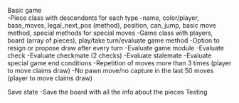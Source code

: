 Basic game  
  -Piece class with descendants for each type
    -name, color/player, base_moves, legal_next_pos (method), position, can_jump, basic move method, special methods for special moves
  -Game class with players, board (array of pieces), play/take turn/evaluate game method
    -Option to resign or propose draw after every turn
  -Evaluate game module
    -Evaluate check
    -Evaluate checkmate (2 checks)
    -Evaluate stalemate
    -Evaluate special game end conditions
      -Repetition of moves more than 3 times (player to move claims draw)
      -No pawn move/no capture in the last 50 moves (player to move claims draw)

Save state
  -Save the board with all the info about the pieces
Testing
